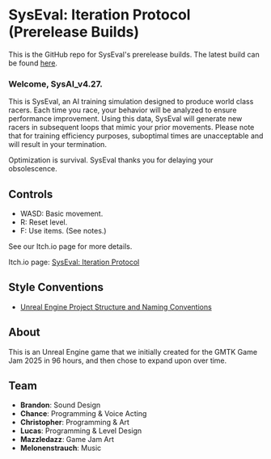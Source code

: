 # SysEval: Iteration Protocol (Prerelease Builds)
This is the GitHub repo for SysEval's prerelease builds. The latest build can be found [here](https://github.com/cachandlerdev/SysEvalPrerelease/releases).

### Welcome, SysAI_v4.27.

This is SysEval, an AI training simulation designed to produce world class racers. Each time you race, your behavior will be analyzed to ensure performance improvement. Using this data, SysEval will generate new racers in subsequent loops that mimic your prior movements. Please note that for training efficiency purposes, suboptimal times are unacceptable and will result in your termination.

Optimization is survival. SysEval thanks you for delaying your obsolescence.

## Controls
- WASD: Basic movement.
- R: Reset level.
- F: Use items. (See notes.)


See our Itch.io page for more details.

Itch.io page: [SysEval: Iteration Protocol](https://cachandlerdev.itch.io/syseval-iteration-protocol)

## Style Conventions
- [Unreal Engine Project Structure and Naming Conventions](https://dev.epicgames.com/community/learning/tutorials/mX6b/unreal-engine-project-structure-naming-conventions)

## About
This is an Unreal Engine game that we initially created for the GMTK Game Jam 2025 in 96 hours, and then chose to expand upon over time.

## Team

- **Brandon**: Sound Design
- **Chance**: Programming & Voice Acting
- **Christopher**: Programming & Art
- **Lucas**: Programming & Level Design
- **Mazzledazz**: Game Jam Art
- **Melonenstrauch**: Music
